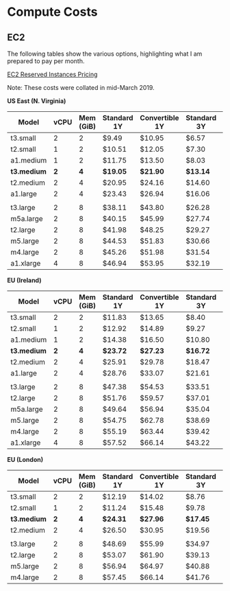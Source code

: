 # Compute Costs

## EC2

The following tables show the various options, highlighting what I am prepared to pay per month. 

[EC2 Reserved Instances Pricing](https://aws.amazon.com/ec2/pricing/reserved-instances/pricing/)

Note: These costs were collated in mid-March 2019.



**US East (N. Virginia)**

| Model         | vCPU  | Mem (GiB) | Standard 1Y | Convertible 1Y | Standard 3Y | Convertible 3Y |
| ------------- | ----- | --------- | ----------- | -------------- | ----------- | -------------- |
| t3.small      | 2     | 2         | $9.49       | $10.95         | $6.57       | $7.52          |
| t2.small      | 1     | 2         | $10.51      | $12.05         | $7.30       | $8.40          |
| a1.medium     | 1     | 2         | $11.75      | $13.50         | $8.03       | $9.27          |
| **t3.medium** | **2** | **4**     | **$19.05**  | **$21.90**     | **$13.14**  | **$15.04**     |
| t2.medium     | 2     | 4         | $20.95      | $24.16         | $14.60      | $16.86         |
| a1.large      | 2     | 4         | $23.43      | $26.94         | $16.06      | $18.47         |
|               |       |           |             |                |             |                |
| t3.large      | 2     | 8         | $38.11      | $43.80         | $26.28      | $30.15         |
| m5a.large     | 2     | 8         | $40.15      | $45.99         | $27.74      | $31.39         |
| t2.large      | 2     | 8         | $41.98      | $48.25         | $29.27      | $33.65         |
| m5.large      | 2     | 8         | $44.53      | $51.83         | $30.66      | $35.77         |
| m4.large      | 2     | 8         | $45.26      | $51.98         | $31.54      | $36.28         |
| a1.xlarge     | 4     | 8         | $46.94      | $53.95         | $32.19      | $37.01         |



**EU (Ireland)**

| Model         | vCPU  | Mem (GiB) | Standard 1Y | Convertible 1Y | Standard 3Y | Convertible 3Y |
| ------------- | ----- | --------- | ----------- | -------------- | ----------- | -------------- |
| t3.small      | 2     | 2         | $11.83      | $13.65         | $8.40       | $9.64          |
| t2.small      | 1     | 2         | $12.92      | $14.89         | $9.27       | $10.66         |
| a1.medium     | 1     | 2         | $14.38      | $16.50         | $10.80      | $12.41         |
| **t3.medium** | **2** | **4**     | **$23.72**  | **$27.23**     | **$16.72**  | **$19.27**     |
| t2.medium     | 2     | 4         | $25.91      | $29.78         | $18.47      | $21.32         |
| a1.large      | 2     | 4         | $28.76      | $33.07         | $21.61      | $24.82         |
|               |       |           |             |                |             |                |
| t3.large      | 2     | 8         | $47.38      | $54.53         | $33.51      | $38.54         |
| t2.large      | 2     | 8         | $51.76      | $59.57         | $37.01      | $42.63         |
| m5a.large     | 2     | 8         | $49.64      | $56.94         | $35.04      | $40.15         |
| m5.large      | 2     | 8         | $54.75      | $62.78         | $38.69      | $44.53         |
| m4.large      | 2     | 8         | $55.19      | $63.44         | $39.42      | $45.33         |
| a1.xlarge     | 4     | 8         | $57.52      | $66.14         | $43.22      | $49.71         |



**EU (London)**

| Model         | vCPU  | Mem (GiB) | Standard 1Y | Convertible 1Y | Standard 3Y | Convertible 3Y |
| ------------- | ----- | --------- | ----------- | -------------- | ----------- | -------------- |
| t3.small      | 2     | 2         | $12.19      | $14.02         | $8.76       | $10.07         |
| t2.small      | 1     | 2         | $11.24      | $15.48         | $9.78       | $11.24         |
| **t3.medium** | **2** | **4**     | **$24.31**  | **$27.96**     | **$17.45**  | **$20.15**     |
| t2.medium     | 2     | 4         | $26.50      | $30.95         | $19.56      | $22.48         |
|               |       |           |             |                |             |                |
| t3.large      | 2     | 8         | $48.69      | $55.99         | $34.97      | $40.30         |
| t2.large      | 2     | 8         | $53.07      | $61.90         | $39.13      | $45.04         |
| m5.large      | 2     | 8         | $56.94      | $64.97         | $40.88      | $46.72         |
| m4.large      | 2     | 8         | $57.45      | $66.14         | $41.76      | $48.03         |


